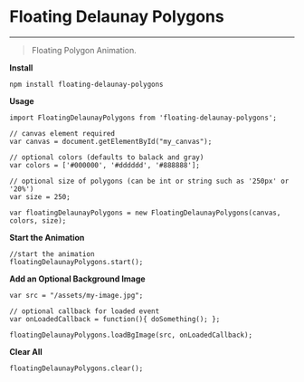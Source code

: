 # Floating Delaunay Polygons

----
> Floating Polygon Animation.

**Install**

>

    npm install floating-delaunay-polygons

**Usage**

>

    import FloatingDelaunayPolygons from 'floating-delaunay-polygons';

    // canvas element required
    var canvas = document.getElementById("my_canvas");

    // optional colors (defaults to balack and gray)
    var colors = ['#000000', '#dddddd', '#888888'];

    // optional size of polygons (can be int or string such as '250px' or '20%')
    var size = 250;

    var floatingDelaunayPolygons = new FloatingDelaunayPolygons(canvas, colors, size);


**Start the Animation**

>

    //start the animation
    floatingDelaunayPolygons.start();


**Add an Optional Background Image**

>

    var src = "/assets/my-image.jpg";

    // optional callback for loaded event
    var onLoadedCallback = function(){ doSomething(); };

    floatingDelaunayPolygons.loadBgImage(src, onLoadedCallback);


**Clear All**

>

    floatingDelaunayPolygons.clear();


